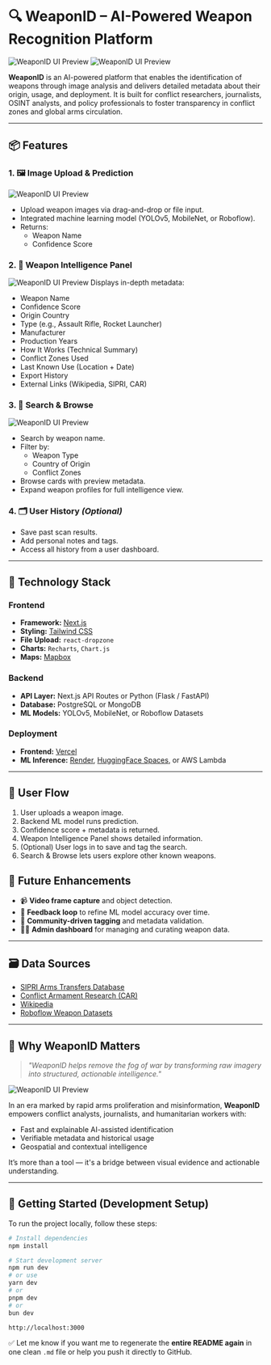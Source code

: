 # 🔍 WeaponID – AI-Powered Weapon Recognition Platform

![WeaponID UI Preview](./Docs/UI/UI.png)
![WeaponID UI Preview](./Docs/UI/Ad_1.png)

**WeaponID** is an AI-powered platform that enables the identification of weapons through image analysis and delivers detailed metadata about their origin, usage, and deployment. It is built for conflict researchers, journalists, OSINT analysts, and policy professionals to foster transparency in conflict zones and global arms circulation.

---

## 📦 Features

### 1. 🖼️ Image Upload & Prediction
![WeaponID UI Preview](./Docs/UI/result_1.png)
- Upload weapon images via drag-and-drop or file input.
- Integrated machine learning model (YOLOv5, MobileNet, or Roboflow).
- Returns:
  - Weapon Name
  - Confidence Score

### 2. 🧠 Weapon Intelligence Panel
![WeaponID UI Preview](./Docs/UI/result_3.png)
Displays in-depth metadata:
- Weapon Name
- Confidence Score
- Origin Country
- Type (e.g., Assault Rifle, Rocket Launcher)
- Manufacturer
- Production Years
- How It Works (Technical Summary)
- Conflict Zones Used
- Last Known Use (Location + Date)
- Export History
- External Links (Wikipedia, SIPRI, CAR)

### 3. 🔎 Search & Browse
![WeaponID UI Preview](./Docs/UI/Ad_2.png)
- Search by weapon name.
- Filter by:
  - Weapon Type
  - Country of Origin
  - Conflict Zones
- Browse cards with preview metadata.
- Expand weapon profiles for full intelligence view.

### 4. 🗂️ User History *(Optional)*
- Save past scan results.
- Add personal notes and tags.
- Access all history from a user dashboard.

---

## 🧰 Technology Stack

### Frontend
- **Framework:** [Next.js](https://nextjs.org/)
- **Styling:** [Tailwind CSS](https://tailwindcss.com/)
- **File Upload:** `react-dropzone`
- **Charts:** `Recharts`, `Chart.js`
- **Maps:** [Mapbox](https://www.mapbox.com/)

### Backend
- **API Layer:** Next.js API Routes or Python (Flask / FastAPI)
- **Database:** PostgreSQL or MongoDB
- **ML Models:** YOLOv5, MobileNet, or Roboflow Datasets

### Deployment
- **Frontend:** [Vercel](https://vercel.com/)
- **ML Inference:** [Render](https://render.com/), [HuggingFace Spaces](https://huggingface.co/spaces), or AWS Lambda

---

## 🧭 User Flow

1. User uploads a weapon image.
2. Backend ML model runs prediction.
3. Confidence score + metadata is returned.
4. Weapon Intelligence Panel shows detailed information.
5. (Optional) User logs in to save and tag the search.
6. Search & Browse lets users explore other known weapons.


## 🔮 Future Enhancements

- 📹 **Video frame capture** and object detection.
- 🔁 **Feedback loop** to refine ML model accuracy over time.
- 👥 **Community-driven tagging** and metadata validation.
- 🧑‍💼 **Admin dashboard** for managing and curating weapon data.

---

## 🗃 Data Sources

- [SIPRI Arms Transfers Database](https://sipri.org)
- [Conflict Armament Research (CAR)](https://www.conflictarm.com/)
- [Wikipedia](https://www.wikipedia.org/)
- [Roboflow Weapon Datasets](https://roboflow.com/)

---

## 🎯 Why WeaponID Matters

> *"WeaponID helps remove the fog of war by transforming raw imagery into structured, actionable intelligence."*

![WeaponID UI Preview](./Docs/UI/Ad_3.png)

In an era marked by rapid arms proliferation and misinformation, **WeaponID** empowers conflict analysts, journalists, and humanitarian workers with:
- Fast and explainable AI-assisted identification
- Verifiable metadata and historical usage
- Geospatial and contextual intelligence

It’s more than a tool — it's a bridge between visual evidence and actionable understanding.

---

## 🧪 Getting Started (Development Setup)

To run the project locally, follow these steps:

```bash
# Install dependencies
npm install

# Start development server
npm run dev
# or use
yarn dev
# or
pnpm dev
# or
bun dev

http://localhost:3000
```

✅ Let me know if you want me to regenerate the **entire README again** in one clean `.md` file or help you push it directly to GitHub.
